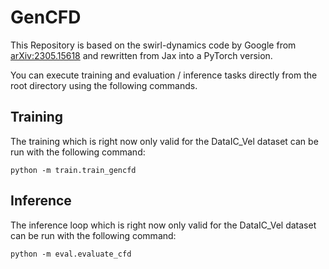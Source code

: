 # GenCFD

This Repository is based on the swirl-dynamics code by Google from 
[arXiv:2305.15618](https://arxiv.org/abs/2305.15618) and rewritten from 
Jax into a PyTorch version.

You can execute training and evaluation / inference tasks directly from the root 
directory using the following commands.

## Training
The training which is right now only valid for the DataIC_Vel dataset can 
be run with the following command:
```shell
python -m train.train_gencfd
```

## Inference
The inference loop which is right now only valid for the DataIC_Vel dataset can 
be run with the following command:
```shell
python -m eval.evaluate_cfd
```